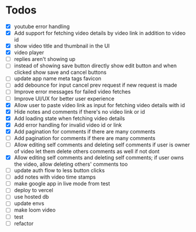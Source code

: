 # Todos

- [x] youtube error handling
- [x] Add support for fetching video details by video link in addition to video id
- [x] show video title and thumbnail in the UI
- [x] video player
- [ ] replies aren't showing up
- [ ] instead of showing save button directly show edit button and when clicked show save and cancel buttons
- [ ] update app name meta tags favicon
- [ ] add debounce for input cancel prev request if new request is made
- [ ] Improve error messages for failed video fetches
- [ ] Improve UI/UX for better user experience
- [x] Allow user to paste video link as input for fetching video details with id
- [x] Hide notes and comments if there's no video link or id
- [x] Add loading state when fetching video details
- [x] Add error handling for invalid video id or link
- [x] Add pagination for comments if there are many comments
- [ ] Add pagination for comments if there are many comments
- [ ] Allow editing self comments and deleting self comments if user is owner of video let them delete others comments as well if not dont
- [x] Allow editing self comments and deleting self comments; if user owns the video, allow deleting others' comments too
- [ ] update auth flow to less button clicks
- [ ] add notes with video time stamps
- [ ] make google app in live mode from test
- [ ] deploy to vercel
- [ ] use hosted db
- [ ] update envs
- [ ] make loom video
- [ ] test
- [ ] refactor
